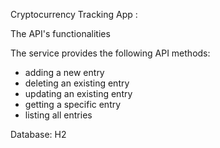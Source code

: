 Cryptocurrency Tracking App : 

The API's functionalities

The service provides the following API methods:
  - adding a new entry
  - deleting an existing entry
  - updating an existing entry
  - getting a specific entry
  - listing all entries
  
 Database: 
 H2
